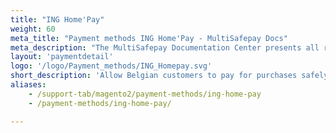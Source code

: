 ```yaml
---
title: "ING Home'Pay"
weight: 60
meta_title: "Payment methods ING Home'Pay - MultiSafepay Docs"
meta_description: "The MultiSafepay Documentation Center presents all relevant information about our Plugins and API. You can also find support pages for payment methods, tools and general questions as well as the contact details of our Support and Integration Teams."
layout: 'paymentdetail'
logo: '/logo/Payment_methods/ING_Homepay.svg' 
short_description: 'Allow Belgian customers to pay for purchases safely through the ING banking environment.'
aliases:
    - /support-tab/magento2/payment-methods/ing-home-pay
    - /payment-methods/ing-home-pay/

---
```


